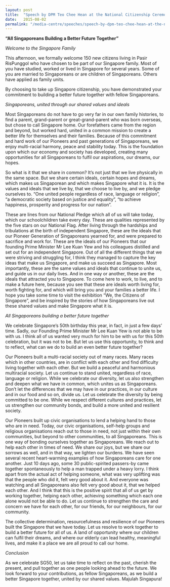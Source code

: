 ```yaml
---
layout: post
title:  "Speech by DPM Teo Chee Hean at the National Citizenship Ceremony 2015 on 2 Aug 2015"
date:   2015-08-02
permalink: "/media-centre/speeches/speech-by-dpm-teo-chee-hean-at-the-national-citizenship-ceremony-2015-on-2-aug-2015"
---
```


**“All Singaporeans Building a Better Future Together”**

_Welcome to the Singapore Family_

This afternoon, we formally welcome 150 new citizens living in Pasir RisPunggol who have chosen to be part of our Singapore family. Most of you have studied, worked or lived in Singapore for several years. Some of you are married to Singaporeans or are children of Singaporeans. Others have applied as family units.

By choosing to take up Singapore citizenship, you have demonstrated your commitment to building a better future together with fellow Singaporeans.

_Singaporeans, united through our shared values and ideals_

Most Singaporeans do not have to go very far in our own family histories, to find a parent, grand-parent or great-grand-parent who was born overseas, but chose to call Singapore home. Our forefathers came from the region and beyond, but worked hard, united in a common mission to create a better life for themselves and their families. Because of this commitment and hard work of our Pioneers and past generations of Singaporeans, we enjoy multi-racial harmony, peace and stability today. This is the foundation upon which our economy and society has developed, creating many opportunities for all Singaporeans to fulfil our aspirations, our dreams, our hopes.

So what is it that we share in common? It’s not just that we live physically in the same space. But we share certain ideals, certain hopes and dreams, which makes us Singaporean and which makes Singapore what it is. It is the values and ideals that we live by, that we choose to live by, and we pledge ourselves to. “One united people regardless of race, language or religion”, “a democratic society based on justice and equality”, “to achieve happiness, prosperity and progress for our nation”.

These are lines from our National Pledge which all of us will take today, which our schoolchildren take every day. These are qualities represented by the five stars on our National Flag. After living through the hardships and tribulations at the birth of independent Singapore, these are the ideals that our Pioneer Generation of Singaporeans yearned for, and were prepared to sacrifice and work for. These are the ideals of our Pioneers that our founding Prime Minister Mr Lee Kuan Yew and his colleagues distilled and set out for an independent Singapore. Out of all the different things that we were striving and struggling for, I think they managed to capture the key ideas that make us Singapore, and make us succeed as Singapore. Most importantly, these are the same values and ideals that continue to unite us, and guide us in our daily lives. And in one way or another, these are the ideals that attracted you to Singapore. To come here to work, to live, and to make a future here, because you see that these are ideals worth living for, worth fighting for, and which will bring you and your families a better life. I hope you take some time to visit the exhibition “We, the Citizens of Singapore”, and be inspired by the stories of how Singaporeans live out these shared values and make Singapore what it is.

_All Singaporeans building a better future together_

We celebrate Singapore’s 50th birthday this year, in fact, in just a few days’ time. Sadly, our Founding Prime Minister Mr Lee Kuan Yew is not able to be with us. I think all of us wanted very much for him to be with us for this 50th celebration, but it was not to be. But let us use this opportunity, to think and to reflect, what can we do to build an even better future together?

Our Pioneers built a multi-racial society out of many races. Many races which in other countries, are in conflict with each other and find difficulty living together with each other. But we build a peaceful and harmonious multiracial society. Let us continue to stand united, regardless of race, language or religion.  While we celebrate our diversity, let us also strengthen and deepen what we have in common, which unites us as Singaporeans. Don’t let the differences that we may have in our practices, in our culture and in our food and so on, divide us. Let us celebrate the diversity by being committed to be one. While we respect different cultures and practices, let us strengthen our community bonds, and build a more united and resilient society.

Our Pioneers built up civic organisations to lend a helping hand to those who are in need. Today, our civic organisations, self-help groups and religious organisations reach out to those in need, not just within their own communities, but beyond to other communities, to all Singaporeans. This is one way of bonding ourselves together as Singaporeans. We reach out to help each other in times of need. We share our joys, but we share our sorrows as well, and in that way, we lighten our burdens. We have seen several recent heart-warming examples of how Singaporeans care for one another. Just 10 days ago, some 30 public-spirited passers-by came together spontaneously to help a man trapped under a heavy lorry.  I think apart from the actual act of helping someone, what was very uplifting was that the people who did it, felt very good about it. And everyone was watching and all Singaporeans also felt very good about it, that we helped each other. And I think that this is the positive spirit that all of us get by working together, helping each other, achieving something which each one alone would not be able to do. Let us continue to strengthen the care and concern we have for each other, for our friends, for our neighbours, for our community.

The collective determination, resourcefulness and resilience of our Pioneers built the Singapore that we have today. Let us resolve to work together to build a better future for all of us. A land of opportunity where our children can fulfil their dreams, and where our elderly can lead healthy, meaningful lives, and make it a place we are all proud to call our home.

_Conclusion_   
  
As we celebrate SG50, let us take time to reflect on the past, cherish the present, and pull together as one people looking ahead to the future.  We look forward to your contributions, as fellow Singaporeans, as we build a better Singapore together, united by our shared values. Majulah Singapura!

